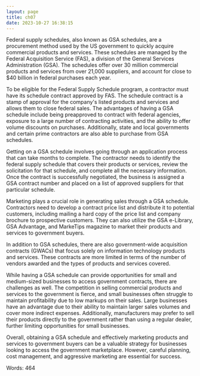 ```yaml
---
layout: page
title: ch07
date: 2023-10-27 16:38:15
---
```

Federal supply schedules, also known as GSA schedules, are a procurement method used by the US government to quickly acquire commercial products and services. These schedules are managed by the Federal Acquisition Service (FAS), a division of the General Services Administration (GSA). The schedules offer over 30 million commercial products and services from over 21,000 suppliers, and account for close to $40 billion in federal purchases each year.

To be eligible for the Federal Supply Schedule program, a contractor must have its schedule contract approved by FAS. The schedule contract is a stamp of approval for the company's listed products and services and allows them to close federal sales. The advantages of having a GSA schedule include being preapproved to contract with federal agencies, exposure to a large number of contracting activities, and the ability to offer volume discounts on purchases. Additionally, state and local governments and certain prime contractors are also able to purchase from GSA schedules.

Getting on a GSA schedule involves going through an application process that can take months to complete. The contractor needs to identify the federal supply schedule that covers their products or services, review the solicitation for that schedule, and complete all the necessary information. Once the contract is successfully negotiated, the business is assigned a GSA contract number and placed on a list of approved suppliers for that particular schedule.

Marketing plays a crucial role in generating sales through a GSA schedule. Contractors need to develop a contract price list and distribute it to potential customers, including mailing a hard copy of the price list and company brochure to prospective customers. They can also utilize the GSA e-Library, GSA Advantage, and MarkeTips magazine to market their products and services to government buyers.

In addition to GSA schedules, there are also government-wide acquisition contracts (GWACs) that focus solely on information technology products and services. These contracts are more limited in terms of the number of vendors awarded and the types of products and services covered.

While having a GSA schedule can provide opportunities for small and medium-sized businesses to access government contracts, there are challenges as well. The competition in selling commercial products and services to the government is fierce, and small businesses often struggle to maintain profitability due to low markups on their sales. Large businesses have an advantage due to their ability to maintain larger sales volumes and cover more indirect expenses. Additionally, manufacturers may prefer to sell their products directly to the government rather than using a regular dealer, further limiting opportunities for small businesses.

Overall, obtaining a GSA schedule and effectively marketing products and services to government buyers can be a valuable strategy for businesses looking to access the government marketplace. However, careful planning, cost management, and aggressive marketing are essential for success.

Words: 464